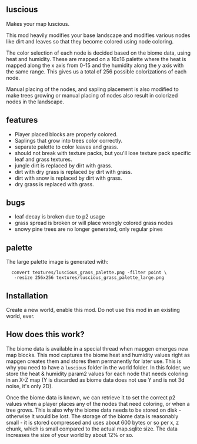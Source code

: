 
## luscious

Makes your map luscious.

This mod heavily modifies your base landscape and modifies various
nodes like dirt and leaves so that they become colored using node
coloring.

The color selection of each node is decided based on the biome data,
using heat and humidity. These are mapped on a 16x16 palette where
the heat is mapped along the x axis from 0-15 and the humidity along
the y axis with the same range. This gives us a total of 256 possible
colorizations of each node.

Manual placing of the nodes, and sapling placement is also modified to
make trees growing or manual placing of nodes also result in colorized
nodes in the landscape.

## features

- Player placed blocks are properly colored.
- Saplings that grow into trees color correctly.
- separate palette to color leaves and grass.
- should not break with texture packs, but you'll lose texture
  pack specific leaf and grass textures.
- jungle dirt is replaced by dirt with grass.
- dirt with dry grass is replaced by dirt with grass.
- dirt with snow is replaced by dirt with grass.
- dry grass is replaced with grass.

## bugs

- leaf decay is broken due to p2 usage
- grass spread is broken or will place wrongly colored grass nodes
- snowy pine trees are no longer generated, only regular pines

## palette

The large palette image is generated with:

```
  convert textures/luscious_grass_palette.png -filter point \
   -resize 256x256 textures/luscious_grass_palette_large.png
```

## Installation

Create a new world, enable this mod. Do not use this mod in an existing
world, ever.

## How does this work?

The biome data is available in a special thread when mapgen emerges
new map blocks. This mod captures the biome heat and humidity values
right as mapgen creates them and stores them permanently for later
use. This is why you need to have a `luscious` folder in the world
folder. In this folder, we store the heat & humidity param2 values
for each node that needs coloring in an X-Z map (Y is discarded as
biome data does not use Y and is not 3d noise, it's only 2D).

Once the biome data is known, we can retrieve it to set the correct
p2 values when a player places any of the nodes that need coloring, or
when a tree grows. This is also why the biome data needs to be stored
on disk - otherwise it would be lost. The storage of the biome data
is reasonably small - it is stored compressed and uses about 600 bytes
or so per x, z chunk, which is small compared to the actual map.sqlite
size. The data increases the size of your world by about 12% or so.

